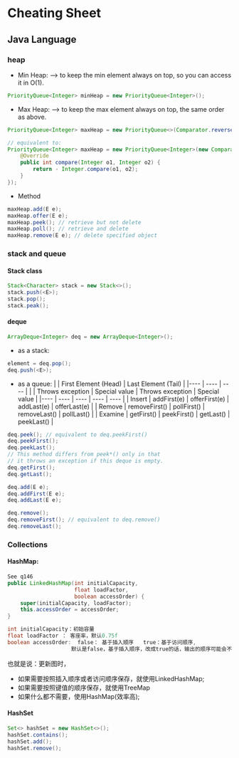 # Cheating Sheet

## Java Language
### heap
+ Min Heap: --> to keep the min element always on top, so you can access it in O(1).
```java
PriorityQueue<Integer> minHeap = new PriorityQueue<Integer>();
```

+ Max Heap: --> to keep the max element always on top, the same order as above.
```java
PriorityQueue<Integer> maxHeap = new PriorityQueue<>(Comparator.reverseOrder());

// equivalent to:
PriorityQueue<Integer> maxHeap = new PriorityQueue<Integer>(new Comparator<Integer>() {
    @Override
    public int compare(Integer o1, Integer o2) {
        return - Integer.compare(o1, o2);
    }
});
```
+ Method
```java
maxHeap.add(E e);
maxHeap.offer(E e);
maxHeap.peek(); // retrieve but not delete
maxHeap.poll(); // retrieve and delete
maxHeap.remove(E e); // delete specified object
```

### stack and queue
#### Stack class
```java
Stack<Character> stack = new Stack<>();
stack.push(<E>);
stack.pop();
stack.peak();
```


#### deque
```java
ArrayDeque<Integer> deq = new ArrayDeque<Integer>();
```
+ as a stack:
```java
element = deq.pop();
deq.push(<E>);
```

+ as a queue:
|           |   First Element (Head)                        | Last Element (Tail)               |
|----       |   ----                                        | ----                              |
|           |   Throws exception        |   Special value   | Throws exception  | Special value |
|----       |   ----                    |   ----            | ----              | ----          |
| Insert    |   addFirst(e)             |   offerFirst(e)   | addLast(e)        | offerLast(e)  |
| Remove    | 	removeFirst()           |   pollFirst()	    | removeLast()	    | pollLast()    |
| Examine   | 	getFirst()	            |   peekFirst()	    | getLast()	        | peekLast()    |
```java
deq.peek(); // equivalent to deq.peekFirst()
deq.peekFirst();
deq.peekLast();
// This method differs from peek*() only in that 
// it throws an exception if this deque is empty.
deq.getFirst();
deq.getLast();

deq.add(E e);
deq.addFirst(E e);
deq.addLast(E e);

deq.remove();
deq.removeFirst(); // equivalent to deq.remove()
deq.removeLast();
```

### Collections
#### HashMap:
```java
See q146
public LinkedHashMap(int initialCapacity,
                     float loadFactor,
                     boolean accessOrder) {
    super(initialCapacity, loadFactor);
    this.accessOrder = accessOrder;
}

int initialCapacity：初始容量         
float loadFactor ： 客座率，默认0.75f
boolean accessOrder:  false： 基于插入顺序   true：基于访问顺序,
                    默认是false，基于插入顺序，改成true的话，输出的顺序可能会不同
```
也就是说：更新图时，
+ 如果需要按照插入顺序或者访问顺序保存，就使用LinkedHashMap;
+ 如果需要按照键值的顺序保存，就使用TreeMap
+ 如果什么都不需要，使用HashMap(效率高);

#### HashSet
 ```java
Set<> hashSet = new HashSet<>();
hashSet.contains();
hashSet.add();
hashSet.remove();
 ```
